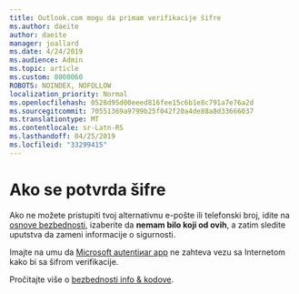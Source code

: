 ```yaml
---
title: Outlook.com mogu da primam verifikacije šifre
ms.author: daeite
author: daeite
manager: joallard
ms.date: 4/24/2019
ms.audience: Admin
ms.topic: article
ms.custom: 8000060
ROBOTS: NOINDEX, NOFOLLOW
localization_priority: Normal
ms.openlocfilehash: 0528d95d00eeed816fee15c6b1e8c791a7e76a2d
ms.sourcegitcommit: 70551369a9799b25f042f20a4de88a8d33666037
ms.translationtype: MT
ms.contentlocale: sr-Latn-RS
ms.lasthandoff: 04/25/2019
ms.locfileid: "33299415"
---
```

# <a name="if-you-cant-get-verification-codes"></a>Ako se potvrda šifre

Ako ne možete pristupiti tvoj alternativnu e-pošte ili telefonski broj, idite na [osnove bezbednosti](https://account.microsoft.com/security), izaberite da **nemam bilo koji od ovih**, a zatim sledite uputstva da zameni informacije o sigurnosti.

Imajte na umu da [Microsoft autentiиar app](https://go.microsoft.com/fwlink/?linkid=2016117) ne zahteva vezu sa Internetom kako bi sa šifrom verifikacije.

Pročitajte više o [bezbednosti info & kodove](https://support.microsoft.com/help/12428/).